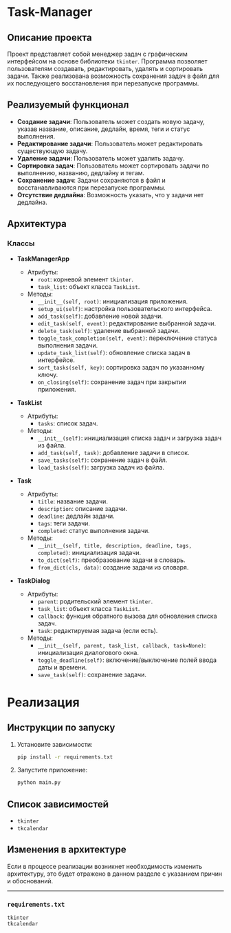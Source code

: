 # Task-Manager
## Описание проекта
Проект представляет собой менеджер задач с графическим интерфейсом на основе библиотеки `tkinter`. Программа позволяет пользователям создавать, редактировать, удалять и сортировать задачи. Также реализована возможность сохранения задач в файл для их последующего восстановления при перезапуске программы.

## Реализуемый функционал
- **Создание задачи**: Пользователь может создать новую задачу, указав название, описание, дедлайн, время, теги и статус выполнения.
- **Редактирование задачи**: Пользователь может редактировать существующую задачу.
- **Удаление задачи**: Пользователь может удалить задачу.
- **Сортировка задач**: Пользователь может сортировать задачи по выполнению, названию, дедлайну и тегам.
- **Сохранение задач**: Задачи сохраняются в файл и восстанавливаются при перезапуске программы.
- **Отсутствие дедлайна**: Возможность указать, что у задачи нет дедлайна.

## Архитектура
### Классы
- **TaskManagerApp**
  - Атрибуты:
    - `root`: корневой элемент `tkinter`.
    - `task_list`: объект класса `TaskList`.
  - Методы:
    - `__init__(self, root)`: инициализация приложения.
    - `setup_ui(self)`: настройка пользовательского интерфейса.
    - `add_task(self)`: добавление новой задачи.
    - `edit_task(self, event)`: редактирование выбранной задачи.
    - `delete_task(self)`: удаление выбранной задачи.
    - `toggle_task_completion(self, event)`: переключение статуса выполнения задачи.
    - `update_task_list(self)`: обновление списка задач в интерфейсе.
    - `sort_tasks(self, key)`: сортировка задач по указанному ключу.
    - `on_closing(self)`: сохранение задач при закрытии приложения.

- **TaskList**
  - Атрибуты:
    - `tasks`: список задач.
  - Методы:
    - `__init__(self)`: инициализация списка задач и загрузка задач из файла.
    - `add_task(self, task)`: добавление задачи в список.
    - `save_tasks(self)`: сохранение задач в файл.
    - `load_tasks(self)`: загрузка задач из файла.

- **Task**
  - Атрибуты:
    - `title`: название задачи.
    - `description`: описание задачи.
    - `deadline`: дедлайн задачи.
    - `tags`: теги задачи.
    - `completed`: статус выполнения задачи.
  - Методы:
    - `__init__(self, title, description, deadline, tags, completed)`: инициализация задачи.
    - `to_dict(self)`: преобразование задачи в словарь.
    - `from_dict(cls, data)`: создание задачи из словаря.

- **TaskDialog**
  - Атрибуты:
    - `parent`: родительский элемент `tkinter`.
    - `task_list`: объект класса `TaskList`.
    - `callback`: функция обратного вызова для обновления списка задач.
    - `task`: редактируемая задача (если есть).
  - Методы:
    - `__init__(self, parent, task_list, callback, task=None)`: инициализация диалогового окна.
    - `toggle_deadline(self)`: включение/выключение полей ввода даты и времени.
    - `save_task(self)`: сохранение задачи.

# Реализация

## Инструкции по запуску
1. Установите зависимости:
    ```sh
    pip install -r requirements.txt
    ```
2. Запустите приложение:
    ```sh
    python main.py
    ```

## Список зависимостей
- `tkinter`
- `tkcalendar`

## Изменения в архитектуре
Если в процессе реализации возникнет необходимость изменить архитектуру, это будет отражено в данном разделе с указанием причин и обоснований.

---

### `requirements.txt`
```plaintext
tkinter
tkcalendar
```
